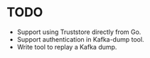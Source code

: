 # TODO

- Support using Truststore directly from Go.
- Support authentication in Kafka-dump tool.
- Write tool to replay a Kafka dump.